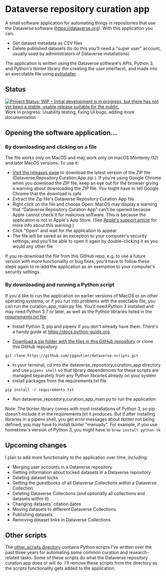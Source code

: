 # Dataverse repository curation app
A small software application for automating things in repositories that use the Dataverse software (https://dataverse.org). With this application you can:
- Get dataset metadata as CSV files
- Delete published datasets (to do this you'll need a "super user" account, usually used by administrators of Dataverse installations)

The application is written using the Dataverse software's APIs, Python 3, and Python's tkinter library (for creating the user interface), and made into an executable file using [pyInstaller](https://pyinstaller.readthedocs.io/).

## Status
[![Project Status: WIP – Initial development is in progress, but there has not yet been a stable, usable release suitable for the public.](https://www.repostatus.org/badges/latest/wip.svg)](https://www.repostatus.org/#wip)  
Work in progress: Usability testing, fixing UI bugs, adding more documentation 

## Opening the software application...
### By downloading and clicking on a file
The file works only on MacOS and may work only on macOS Monterey (12) and later MacOS versions. To use it:
* [Visit the releases page](https://github.com/jggautier/dataverse-scripts/releases) to download the latest version of the ZIP file (Dataverse.Repository.Curation.App.zip ). If you're using Google Chrome when you download the ZIP file, keep an eye out for the browser giving a warning about downloading the ZIP file. You might have to tell Google Chrome that the download is safe
* Extract the Zip file's Dataverse Repository Curation App file
* Right click on the file and choose Open. MacOS may display a warning that “Dataverse Repository Curation App” can’t be opened because Apple cannot check it for malicious software. This is because the application is not in Apple's App Store. (See [Apple's support article](https://support.apple.com/guide/mac-help/apple-cant-check-app-for-malicious-software-mchleab3a043/mac) for more info about this warning.)
* Click "Open" and wait for the application to appear
* The file will be saved as an exception to your computer's security settings, and you'll be able to open it again by double-clicking it as you would any other file

If you re-download the file from this GitHub repo, e.g. to use a future version with more functionality or bug fixes, you'll have to follow these steps again to re-add the application as an exemption to your computer's security settings.

### By downloading and running a Python script
If you'd like to run the application on earlier versions of MacOS or on other operating systems, or if you run into problems with the exectable file, you can run the curation_app_main.py file. You'll need Python 3 installed and may need Python 3.7 or later, as well as the Python libraries listed in the [requirements.txt file](https://github.com/jggautier/dataverse-scripts/blob/main/dataverse_repository_curation_app/requirements.txt):

* Install Python 3, pip and pipenv if you don't already have them. There's a handy guide at https://docs.python-guide.org.
 
 * [Download a zip folder with the files in this GitHub repository](https://github.com/jggautier/dataverse-scripts/archive/refs/heads/main.zip) or clone this GitHub repository:

```
git clone https://github.com/jggautier/dataverse-scripts.git
```

 * In your terminal, cd into the dataverse_repository_curation_app directory and use `pipenv shell` so that library dependencies for these scripts are managed separately from any Python libraries already on your system
 * Install packages from the requirements.txt file
```
pip install -r requirements.txt
```
 * Run dataverse_repository_curation_app_main.py to run the application

Note: The tkinter library comes with most installations of Python 3, so pip doesn't include it in the requirements.txt it produces. But if after installing libraries in a pipenv shell, you get error messages about tkinter not being defined, you may have to install tkinter "manually". For example, if you use homebrew's version of Python 3, you might have to `brew install python-tk`

## Upcoming changes

I plan to add more functionality to the application over time, including:
- Merging user accounts in a Dataverse repository
- Getting information about locked datasets in a Dataverse repository
- Deleting dataset locks
- Getting the guestbooks of all Dataverse Collections within a Dataverse Collection
- Deleting Dataverse Collections (and optionally all collections and datasets within it)
- Changing datasets' citation dates
- Moving datasets to different Dataverse Collections
- Publishing datasets
- Removing dataset links in Dataverse Collections

## Other scripts
The [other_scripts directory](https://github.com/jggautier/dataverse-scripts/tree/main/other_scripts) contains Python scripts I've written over the past three years for automating some common curation and research-related tasks. Some of these scripts do what the Dataverse repository curation app does or will do. I'll remove these scripts from the directory as the scripts functionality gets added to the application.
